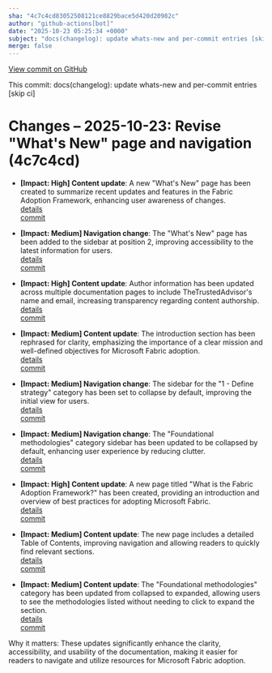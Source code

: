 ```yaml
---
sha: "4c7c4cd83052508121ce8829bace5d420d20982c"
author: "github-actions[bot]"
date: "2025-10-23 05:25:34 +0000"
subject: "docs(changelog): update whats-new and per-commit entries [skip ci]"
merge: false
---
```


[View commit on GitHub](https://github.com/TheTrustedAdvisor/FabricAdoptionFramework/commit/4c7c4cd83052508121ce8829bace5d420d20982c)

This commit: docs(changelog): update whats-new and per-commit entries [skip ci]

# Changes – 2025-10-23: Revise "What's New" page and navigation (4c7c4cd)

- **[Impact: High] Content update**: A new "What's New" page has been created to summarize recent updates and features in the Fabric Adoption Framework, enhancing user awareness of changes.  
   [details](/docs/about/changes/2025-10-22-84d964c4a115bf2984c9a96e9056da4a905a25c0)  
   [commit](https://github.com/TheTrustedAdvisor/FabricAdoptionFramework/commit/84d964c4a115bf2984c9a96e9056da4a905a25c0)

- **[Impact: Medium] Navigation change**: The "What's New" page has been added to the sidebar at position 2, improving accessibility to the latest information for users.  
   [details](/docs/about/changes/2025-10-22-84d964c4a115bf2984c9a96e9056da4a905a25c0)  
   [commit](https://github.com/TheTrustedAdvisor/FabricAdoptionFramework/commit/84d964c4a115bf2984c9a96e9056da4a905a25c0)

- **[Impact: High] Content update**: Author information has been updated across multiple documentation pages to include TheTrustedAdvisor's name and email, increasing transparency regarding content authorship.  
   [details](/docs/about/changes/2025-10-22-84d964c4a115bf2984c9a96e9056da4a905a25c0)  
   [commit](https://github.com/TheTrustedAdvisor/FabricAdoptionFramework/commit/84d964c4a115bf2984c9a96e9056da4a905a25c0)

- **[Impact: Medium] Content update**: The introduction section has been rephrased for clarity, emphasizing the importance of a clear mission and well-defined objectives for Microsoft Fabric adoption.  
   [details](/docs/about/changes/2025-10-22-84d964c4a115bf2984c9a96e9056da4a905a25c0)  
   [commit](https://github.com/TheTrustedAdvisor/FabricAdoptionFramework/commit/84d964c4a115bf2984c9a96e9056da4a905a25c0)

- **[Impact: Medium] Navigation change**: The sidebar for the "1 - Define strategy" category has been set to collapse by default, improving the initial view for users.  
   [details](/docs/about/changes/2025-10-22-84d964c4a115bf2984c9a96e9056da4a905a25c0)  
   [commit](https://github.com/TheTrustedAdvisor/FabricAdoptionFramework/commit/84d964c4a115bf2984c9a96e9056da4a905a25c0)

- **[Impact: Medium] Navigation change**: The "Foundational methodologies" category sidebar has been updated to be collapsed by default, enhancing user experience by reducing clutter.  
   [details](/docs/about/changes/2025-10-22-84d964c4a115bf2984c9a96e9056da4a905a25c0)  
   [commit](https://github.com/TheTrustedAdvisor/FabricAdoptionFramework/commit/84d964c4a115bf2984c9a96e9056da4a905a25c0)

- **[Impact: High] Content update**: A new page titled "What is the Fabric Adoption Framework?" has been created, providing an introduction and overview of best practices for adopting Microsoft Fabric.  
   [details](/docs/about/changes/2025-10-22-84d964c4a115bf2984c9a96e9056da4a905a25c0)  
   [commit](https://github.com/TheTrustedAdvisor/FabricAdoptionFramework/commit/84d964c4a115bf2984c9a96e9056da4a905a25c0)

- **[Impact: Medium] Content update**: The new page includes a detailed Table of Contents, improving navigation and allowing readers to quickly find relevant sections.  
   [details](/docs/about/changes/2025-10-22-84d964c4a115bf2984c9a96e9056da4a905a25c0)  
   [commit](https://github.com/TheTrustedAdvisor/FabricAdoptionFramework/commit/84d964c4a115bf2984c9a96e9056da4a905a25c0)

- **[Impact: Medium] Content update**: The "Foundational methodologies" category has been updated from collapsed to expanded, allowing users to see the methodologies listed without needing to click to expand the section.  
   [details](/docs/about/changes/2025-10-22-84d964c4a115bf2984c9a96e9056da4a905a25c0)  
   [commit](https://github.com/TheTrustedAdvisor/FabricAdoptionFramework/commit/84d964c4a115bf2984c9a96e9056da4a905a25c0)

Why it matters: These updates significantly enhance the clarity, accessibility, and usability of the documentation, making it easier for readers to navigate and utilize resources for Microsoft Fabric adoption.
